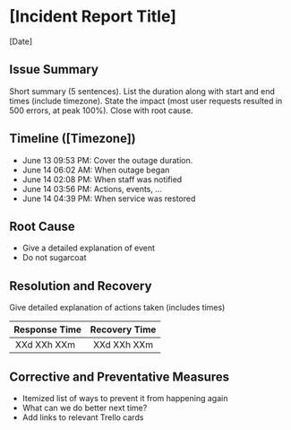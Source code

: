 <!--
[Sample report](https://developers.googleblog.com/2013/05/google-api-infrastructure-outage_3.html)

[Video walk through](https://sysadmincasts.com/episodes/20-how-to-write-an-incident-report-postmortem)

TODO: Auto-generation from template.
 -->
# [Incident Report Title]
[Date]


## Issue Summary

Short summary (5 sentences). List the duration along with start and end times (include timezone). State the impact (most user requests resulted in 500 errors, at peak 100%). Close with root cause.



## Timeline ([Timezone])

* June 13 09:53 PM: Cover the outage duration.
* June 14 06:02 AM: When outage began
* June 14 02:08 PM: When staff was notified
* June 14 03:56 PM: Actions, events, …
* June 14 04:39 PM: When service was restored



## Root Cause

* Give a detailed explanation of event
* Do not sugarcoat



## Resolution and Recovery

Give detailed explanation of actions taken (includes times)

| Response Time | Recovery Time |
| :---:         | :---:         |
| XXd XXh XXm   | XXd XXh XXm   |


## Corrective and Preventative Measures

* Itemized list of ways to prevent it from happening again
* What can we do better next time?
* Add links to relevant Trello cards
